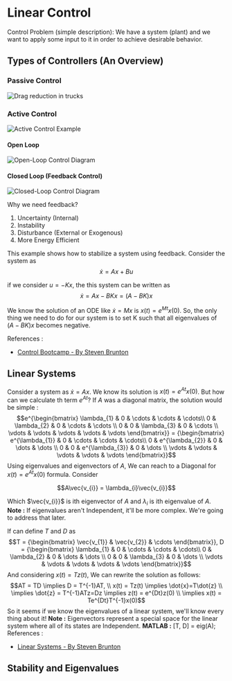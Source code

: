 # Linear Control
Control Problem (simple description): We have a system (plant) and we want to apply some input to it in order to achieve desirable behavior.

## Types of Controllers (An Overview)

### Passive Control
![Drag reduction in trucks](https://tc.canada.ca/sites/default/files/migrated/aerodynamics_eng_fig11.jpg)

### Active Control
![Active Control Example](https://encrypted-tbn0.gstatic.com/images?q=tbn:ANd9GcTxOkrYzmWsXg8lwwrBkjvdaWeBu0FXcRnrLg&s)

#### Open Loop
![Open-Loop Control Diagram](https://electronicscoach.com/wp-content/uploads/2019/11/open-loop-control-system-1.jpg)

#### Closed Loop (Feedback Control)
![Closed-Loop Control Diagram](https://encrypted-tbn0.gstatic.com/images?q=tbn:ANd9GcTE7Y8M7OoHdUErhFZh9_pjk5mcSO5dX6XYOA&s)

Why we need feedback?
1. Uncertainty (Internal)
2. Instability
3. Disturbance (External or Exogenous)
4. More Energy Efficient

This example shows how to stabilize a system using feedback.
Consider the system as 
$$\dot{x} = Ax + Bu$$

if we consider $u = -Kx$, the this system can be written as 
$$\dot{x} = Ax - BKx = (A - BK)x$$

We know the solution of an ODE like $\dot{x} = Mx$ is $x(t) = e^{Mt} x(0)$. So, the only thing we need to do for our system is to set K such that all eigenvalues of $(A - BK)x$ becomes negative.

References : 
* [Control Bootcamp - By Steven Brunton](https://www.youtube.com/watch?v=Pi7l8mMjYVE&list=PLMrJAkhIeNNR20Mz-VpzgfQs5zrYi085m)

## Linear Systems
Consider a system as $\dot{x} = Ax$. We know its solution is $x(t) = e^{At}x(0)$. But how can we calculate th term $e^{At}$?
If $A$ was a diagonal matrix, the solution would be simple :
$$e^{\begin{bmatrix}
\lambda_{1} & 0 & \cdots & \cdots & \cdots\\
0 & \lambda_{2} & 0 & \cdots & \cdots \\
0 & 0 & \lambda_{3} & 0 & \cdots \\
\vdots  & \vdots & \vdots & \vdots & \vdots
\end{bmatrix}} = 
{\begin{bmatrix}
e^{\lambda_{1}} & 0 & \cdots & \cdots & \cdots\\
0 & e^{\lambda_{2}} & 0 & \dots & \dots \\
0 & 0 & e^{\lambda_{3}} & 0 & \dots \\
\vdots  & \vdots & \vdots & \vdots & \vdots
\end{bmatrix}}$$
Using eigenvalues and eigenvectors of $A$, We can reach to a Diagonal for $x(t) = e^{At}x(0)$ formula. Consider

$$A\vec{v_{i}} = \lambda_{i}\vec{v_{i}}$$

Which $\vec{v_{i}}$ is ith eigenvector of $A$ and $\lambda_{i}$ is ith eigenvalue of $A$.
**Note :** If eigenvalues aren't Independent, it'll be more complex. We're going to address that later.

If can define $T$ and $D$ as
$$T = {\begin{bmatrix}
\vec{v_{1}} & \vec{v_{2}} & \cdots
\end{bmatrix}}, 
D = {\begin{bmatrix}
\lambda_{1} & 0 & \cdots & \cdots & \cdots\\
0 & \lambda_{2} & 0 & \dots & \dots \\
0 & 0 & \lambda_{3} & 0 & \dots \\
\vdots  & \vdots & \vdots & \vdots & \vdots
\end{bmatrix}}$$
And considering $x(t) = Tz(t)$, We can rewrite the solution as follows:
$$AT = TD \implies D = T^{-1}AT, \\
x(t) = Tz(t) \implies \dot{x}=T\dot{z} \\
\implies \dot{z} = T^{-1}ATz=Dz \implies z(t) = e^{Dt}z(0) \\
\implies x(t) = Te^{Dt}T^{-1}x(0)$$ 
So it seems if we know the eigenvalues of a linear system, we'll know every thing about it!
**Note :** Eigenvectors represent a special space for the linear system where all of its states are Independent.
**MATLAB :** [T, D] = eig(A);
References : 
* [Linear Systems - By Steven Brunton](https://www.youtube.com/watch?v=nyqJJdhReiA&list=PLMrJAkhIeNNR20Mz-VpzgfQs5zrYi085m&index=2)

## Stability and Eigenvalues

